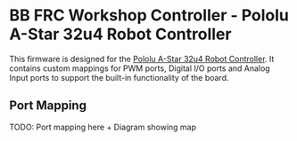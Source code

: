 # BB FRC Workshop Controller - Pololu A-Star 32u4 Robot Controller
This firmware is designed for the [Pololu A-Star 32u4 Robot Controller](https://www.pololu.com/product/3117). It contains custom mappings for PWM ports, Digital I/O ports and Analog Input ports to support the built-in functionality of the board.

## Port Mapping
TODO: Port mapping here + Diagram showing map